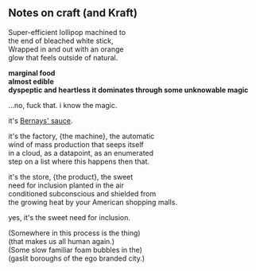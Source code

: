 ## Notes on craft (and Kraft)
Super-efficient lollipop machined to     
the end of bleached white stick,  
Wrapped in and out with an orange      
glow that feels outside of natural.

**marginal food**  
**almost edible**  
**dyspeptic and heartless it dominates through some unknowable magic**  

…no, fuck that. i know the magic.   

it's [Bernays' sauce](http://en.wikipedia.org/wiki/Edward_Bernays).

it's the factory, {the machine}, the automatic    
wind of mass production that seeps itself    
in a cloud, as a datapoint, as an enumerated    
step on a list where this happens then that.    

it's the store, {the product}, the sweet   
need for inclusion planted in the air            
conditioned subconscious and shielded from           
the growing heat by your American shopping malls.   

yes, it's the sweet need for inclusion. 

(Somewhere in this process is the thing)  
(that makes us all human again.)   
(Some slow familiar foam bubbles in the)  
(gaslit boroughs of the ego branded city.)    
  
